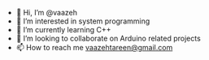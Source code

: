 - 👋 Hi, I’m @vaazeh
- 👀 I’m interested in system programming
- 🌱 I’m currently learning C++
- 💞️ I’m looking to collaborate on Arduino related projects
- 📫 How to reach me vaazehtareen@gmail.com

<!---
vaazeh/vaazeh is a ✨ special ✨ repository because its `README.md` (this file) appears on your GitHub profile.
You can click the Preview link to take a look at your changes.
--->
